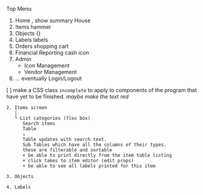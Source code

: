

Top Menu
1. Home , show summary           House
2. Items                         hammer
3. Objects                       {}
4. Labels                        labels
5. Orders                        shopping cart
6. Financial Reporting           cash icon
6. Admin
   - Icon Management             
   - Vendor Management
7. ... eventually Login/Logout

[ ] make a CSS class `incomplete` to apply to components of the program that have yet to be finished. _maybe make the text red_


```
2. Items screen
   │
   └ List categories (flex box)
      Search items
      Table
      ↓
      Table updates with search text.
      Sub Tables which have all the columns of their types.
      these are filterable and sortable
      + be able to print directly from the item table listing
      + click takes to item editor (edit props)
      + be able to see all labels printed for this item

3. Objects

4. Labels


      
```
